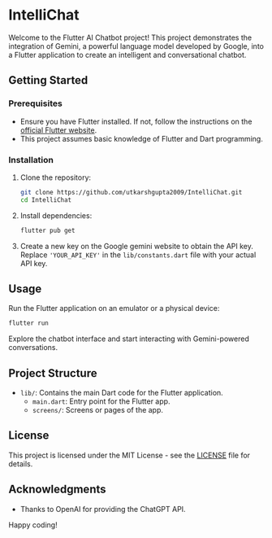 # IntelliChat

Welcome to the Flutter AI Chatbot project! This project demonstrates the integration of Gemini, a powerful language model developed by Google, into a Flutter application to create an intelligent and conversational chatbot.

## Getting Started

### Prerequisites

- Ensure you have Flutter installed. If not, follow the instructions on the [official Flutter website](https://flutter.dev/docs/get-started/install).
- This project assumes basic knowledge of Flutter and Dart programming.

### Installation

1. Clone the repository:

   ```bash
   git clone https://github.com/utkarshgupta2009/IntelliChat.git
   cd IntelliChat
   ```

2. Install dependencies:

   ```bash
   flutter pub get
   ```

3. Create a new key on the Google gemini website to obtain the API key. Replace `'YOUR_API_KEY'` in the `lib/constants.dart` file with your actual API key.

## Usage

Run the Flutter application on an emulator or a physical device:

```bash
flutter run
```

Explore the chatbot interface and start interacting with Gemini-powered conversations.

## Project Structure

- `lib/`: Contains the main Dart code for the Flutter application.
  - `main.dart`: Entry point for the Flutter app.
  - `screens/`: Screens or pages of the app.
  


## License

This project is licensed under the MIT License - see the [LICENSE](LICENSE) file for details.

## Acknowledgments

- Thanks to OpenAI for providing the ChatGPT API.

Happy coding!
